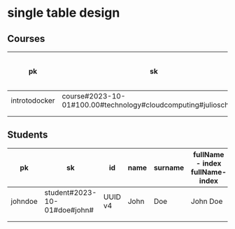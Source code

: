 # single table design

## Courses

| pk            | sk                                                               | id      | name            | price  | area - index area-index | subArea - index subArea-index | author - index author-index | quantityClasses | students    | creationDate |
|---------------|------------------------------------------------------------------|---------|-----------------|--------|-------------------------|-------------------------------|-----------------------------|-----------------|-------------|--------------|
| introtodocker | course#2023-10-01#100.00#technology#cloudcomputing#julioscheidt# | UUID v4 | Intro to Docker | 100.00 | Technology              | Cloud Computing               | Julio Scheidt               | 10              | {"johndoe"} | 2023-10-01   |
|               |                                                                  |         |                 |        |                         |                               |                             |                 |             |              |
|               |                                                                  |         |                 |        |                         |                               |                             |                 |             |              |

## Students

| pk      | sk                           | id      | name | surname | fullName - index fullName-index | email - index email-index | creationDate |
|---------|------------------------------|---------|------|---------|---------------------------------|---------------------------|--------------|
| johndoe | student#2023-10-01#doe#john# | UUID v4 | John | Doe     | John Doe                        | johndoe@mail.com          | 2023-10-01   |
|         |                              |         |      |         |                                 |                           |              |
|         |                              |         |      |         |                                 |                           |              |
